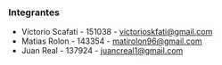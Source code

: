 ### Integrantes

- Victorio Scafati - 151038 - victorioskfati@gmail.com
- Matias Rolon - 143354 - matirolon96@gmail.com
- Juan Real - 137924 - juancreal1@gmail.com
